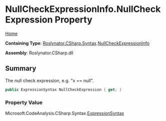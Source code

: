 <a name="_top"></a>

# NullCheckExpressionInfo\.NullCheckExpression Property

[Home](../../../../../README.md#_top)

**Containing Type**: [Roslynator.CSharp.Syntax](../../README.md#_top)\.[NullCheckExpressionInfo](../README.md#_top)

**Assembly**: Roslynator\.CSharp\.dll

## Summary

The null check expression, e\.g\. "x == null"\.

```csharp
public ExpressionSyntax NullCheckExpression { get; }
```

### Property Value

Microsoft\.CodeAnalysis\.CSharp\.Syntax\.[ExpressionSyntax](https://docs.microsoft.com/en-us/dotnet/api/microsoft.codeanalysis.csharp.syntax.expressionsyntax)

